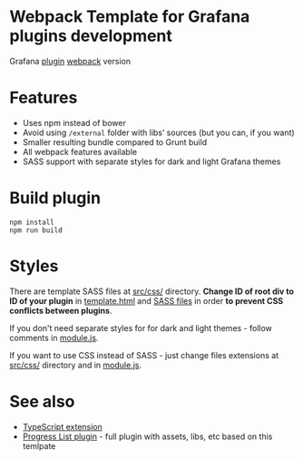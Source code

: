 # Webpack Template for Grafana plugins development

Grafana [plugin](http://docs.grafana.org/plugins/developing/development/)
[webpack](https://webpack.github.io) version

# Features

* Uses npm instead of bower
* Avoid using `/external` folder with libs’ sources (but you can, if you want)
* Smaller resulting bundle compared to Grunt build
* All webpack features available
* SASS support with separate styles for dark and light Grafana themes

# Build plugin

```
npm install
npm run build
```

# Styles
There are template SASS files at [src/css/](src/css) directory.
__Change ID of root div to ID of your plugin__ in [template.html](src/partials/template.html) and [SASS files](src/css) in order __to prevent CSS conflicts between plugins__.

If you don't need separate styles for for dark and light themes - follow comments in [module.js](src/module.js).

If you want to use CSS instead of SASS - just change files extensions at [src/css/](src/css) directory
and in [module.js](src/module.js).

# See also

* [TypeScript extension](https://github.com/CorpGlory/grafana-plugin-template-webpack-typescript)
* [Progress List plugin](https://github.com/CorpGlory/grafana-progress-list) - full plugin with assets, libs, etc based on this temlpate
